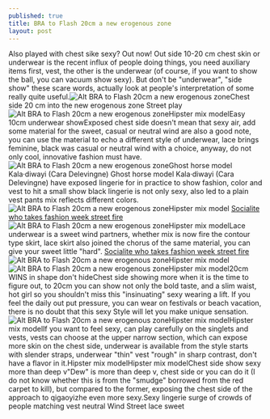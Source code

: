 ```yaml
---
published: true
title: BRA to Flash 20cm a new erogenous zone
layout: post
---
```

Also played with chest sike sexy? Out now! Out side 10-20 cm chest skin or underwear is the recent influx of people doing things, you need auxiliary items first, vest, the other is the underwear (of course, if you want to show the ball, you can vacuum show sexy). But don\'t be \"underwear\", \"side show\" these scare words, actually look at people\'s interpretation of some really quite useful.![Alt BRA to Flash 20cm a new erogenous zone](https://c1.staticflickr.com/9/8759/28262891644_f25a7647fa_z.jpg)Chest side 20 cm into the new erogenous zone Street play ![Alt BRA to Flash 20cm a new erogenous zone](https://c1.staticflickr.com/9/8833/28265051583_8b3207fc7a_z.jpg)Hipster mix modelEasy 10cm underwear showExposed chest side doesn\'t mean that sexy air, add some material for the sweet, casual or neutral wind are also a good note, you can use the material to echo a different style of underwear, lace brings feminine, black was casual or neutral wind with a choice, anyway, do not only cool, innovative fashion must have.![Alt BRA to Flash 20cm a new erogenous zone](https://c1.staticflickr.com/9/8845/28775568872_e950cdff90_b.jpg)Ghost horse model Kala·diwayi (Cara Delevingne) Ghost horse model Kala·diwayi (Cara Delevingne) have exposed lingerie for in practice to show fashion, color and vest to hit a small show black lingerie is not only sexy, also led to a plain vest pants mix reflects different colors.![Alt BRA to Flash 20cm a new erogenous zone](https://c1.staticflickr.com/9/8670/28848929936_27f46504b0_z.jpg)Hipster mix model [Socialite who takes fashion week street fire](http://www.focalstyle.com/2016/06/12/socialite-who-takes-fashion-week-street-fire/)![Alt BRA to Flash 20cm a new erogenous zone](https://c1.staticflickr.com/9/8294/28262919484_4a8f4f5f54_b.jpg)Hipster mix modelLace underwear is a sweet wind partners, whether mix is now fire the contour type skirt, lace skirt also joined the chorus of the same material, you can give your sweet little \"hard\". [Socialite who takes fashion week street fire](http://www.focalstyle.com/2016/06/12/socialite-who-takes-fashion-week-street-fire/)![Alt BRA to Flash 20cm a new erogenous zone](https://c1.staticflickr.com/9/8730/28775594882_665c52ed53_z.jpg)Hipster mix model![Alt BRA to Flash 20cm a new erogenous zone](https://c1.staticflickr.com/9/8792/28775603032_8170222705_z.jpg)Hipster mix model20cm WINS in shape don\'t hideChest side showing more when it is the time to figure out, to 20cm you can show not only the bold taste, and a slim waist, hot girl so you shouldn\'t miss this \"insinuating\" sexy wearing a lift. If you feel the daily out put pressure, you can wear on festivals or beach vacation, there is no doubt that this sexy Style will let you make unique sensation.![Alt BRA to Flash 20cm a new erogenous zone](https://c1.staticflickr.com/9/8853/28595737740_48d7e1806e_b.jpg)Hipster mix modelHipster mix modelIf you want to feel sexy, can play carefully on the singlets and vests, vests can choose at the upper narrow section, which can expose more skin on the chest side, underwear is available from the style starts with slender straps, underwear \"thin\" vest \"rough\" in sharp contrast, don\'t have a flavor in it.Hipster mix modelHipster mix modelChest side show sexy more than deep v\"Dew\" is more than deep v, chest side or you can do it (I do not know whether this is from the \"smudge\" borrowed from the red carpet to kill), but compared to the former, exposing the chest side of the approach to qigaoyizhe even more sexy.Sexy lingerie surge of crowds of people matching vest neutral Wind Street lace sweet